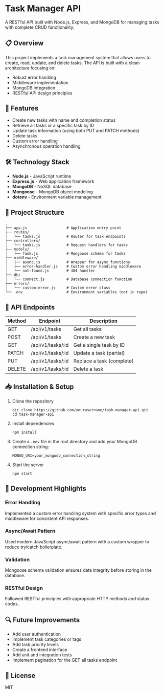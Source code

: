 # Task Manager API

A RESTful API built with Node.js, Express, and MongoDB for managing tasks with complete CRUD functionality.

## 📋 Overview

This project implements a task management system that allows users to create, read, update, and delete tasks. The API is built with a clean architecture focusing on:

- Robust error handling
- Middleware implementation
- MongoDB integration
- RESTful API design principles

## 🚀 Features

- Create new tasks with name and completion status
- Retrieve all tasks or a specific task by ID
- Update task information (using both PUT and PATCH methods)
- Delete tasks
- Custom error handling
- Asynchronous operation handling

## 🛠️ Technology Stack

- **Node.js** - JavaScript runtime
- **Express.js** - Web application framework
- **MongoDB** - NoSQL database
- **Mongoose** - MongoDB object modeling
- **dotenv** - Environment variable management

## 📁 Project Structure

```
.
├── app.js                  # Application entry point
├── routes/
│   └── tasks.js            # Router for task endpoints
├── controllers/
│   └── tasks.js            # Request handlers for tasks
├── models/
│   └── Task.js             # Mongoose schema for tasks
├── middleware/
│   ├── async.js            # Wrapper for async functions
│   ├── error-handler.js    # Custom error handling middleware
│   └── not-found.js        # 404 handler
├── db/
│   └── connect.js          # Database connection function
├── errors/
│   └── custom-error.js     # Custom error class
└── .env                    # Environment variables (not in repo)
```

## 🔌 API Endpoints

| Method | Endpoint        | Description                   |
|--------|-----------------|-------------------------------|
| GET    | /api/v1/tasks   | Get all tasks                 |
| POST   | /api/v1/tasks   | Create a new task             |
| GET    | /api/v1/tasks/:id | Get a single task by ID     |
| PATCH  | /api/v1/tasks/:id | Update a task (partial)     |
| PUT    | /api/v1/tasks/:id | Replace a task (complete)   |
| DELETE | /api/v1/tasks/:id | Delete a task               |

## 📥 Installation & Setup

1. Clone the repository
   ```
   git clone https://github.com/yourusername/task-manager-api.git
   cd task-manager-api
   ```

2. Install dependencies
   ```
   npm install
   ```

3. Create a `.env` file in the root directory and add your MongoDB connection string:
   ```
   MONGO_URI=your_mongodb_connection_string
   ```

4. Start the server
   ```
   npm start
   ```

## 🧰 Development Highlights

### Error Handling
Implemented a custom error handling system with specific error types and middleware for consistent API responses.

### Async/Await Pattern
Used modern JavaScript async/await pattern with a custom wrapper to reduce try/catch boilerplate.

### Validation
Mongoose schema validation ensures data integrity before storing in the database.

### RESTful Design
Followed RESTful principles with appropriate HTTP methods and status codes.

## 🔍 Future Improvements

- Add user authentication
- Implement task categories or tags
- Add task priority levels
- Create a frontend interface
- Add unit and integration tests
- Implement pagination for the GET all tasks endpoint

## 📄 License

MIT